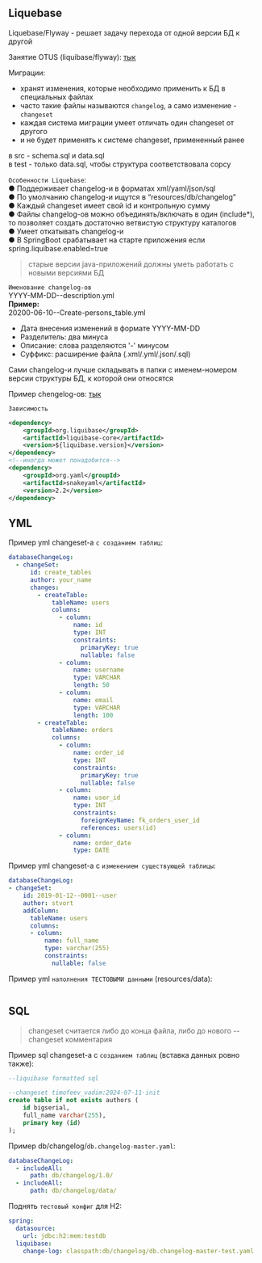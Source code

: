 
## Liquebase

Liquebase/Flyway - решает задачу перехода от одной версии БД к другой

Занятие OTUS (liquibase/flyway): [тык](https://otus.ru/learning/277196/)

Миграции:  
* хранят изменения, которые необходимо применить к БД в специальных файлах
* часто такие файлы называются `changelog`, а само изменение - `changeset`
* каждая система миграции умеет отличать один changeset от другого
* и не будет применять к системе changeset, примененный ранее

в src - schema.sql и data.sql  
в test - только data.sql, чтобы структура соответствовала сорсу

`Особенности Liquebase`:  
● Поддерживает changelog-и в форматах
xml/yaml/json/sql  
● По умолчанию changelog-и ищутся в
“resources/db/changelog”  
● Каждый changeset имеет свой id и контрольную
сумму  
● Файлы changelog-ов можно
объединять/включать в один (include*), то
позволяет создать достаточно ветвистую
структуру каталогов  
● Умеет откатывать changelog-и  
● В SpringBoot срабатывает на старте приложения
если spring.liquibase.enabled=true  

> старые версии java-приложений должны уметь работать с новыми версиями БД

`Именование changelog-ов`  
YYYY-MM-DD--description.yml  
**Пример:**  
20200-06-10--Create-persons_table.yml  

* Дата внесения изменений в формате YYYY-MM-DD
* Разделитель: два минуса
* Описание: слова разделяются '-' минусом
* Суффикс: расширение файла (.xml/.yml/.json/.sql)  

Сами changelog-и лучше складывать в папки с именем-номером версии структуры БД, к которой они относятся

Пример chengelog-ов: [тык](https://github.com/OtusTeam/Spring/tree/master/examples/migrations-demo/liquibase-demo/src/main/resources/db/changelog)  

`Зависимость`  
```xml
<dependency>
    <groupId>org.liquibase</groupId>
    <artifactId>liquibase-core</artifactId>
    <version>${liquibase.version}</version>
</dependency>
<!--иногда может понадобится-->
<dependency>
    <groupId>org.yaml</groupId>
    <artifactId>snakeyaml</artifactId>
    <version>2.2</version>
</dependency>
```

## YML

Пример yml changeset-a `с созданием таблиц`:  
```yml
databaseChangeLog:
  - changeSet:
      id: create_tables
      author: your_name
      changes:
        - createTable:
            tableName: users
            columns:
              - column:
                  name: id
                  type: INT
                  constraints:
                    primaryKey: true
                    nullable: false
              - column:
                  name: username
                  type: VARCHAR
                  length: 50
              - column:
                  name: email
                  type: VARCHAR
                  length: 100
        - createTable:
            tableName: orders
            columns:
              - column:
                  name: order_id
                  type: INT
                  constraints:
                    primaryKey: true
                    nullable: false
              - column:
                  name: user_id
                  type: INT
                  constraints:
                    foreignKeyName: fk_orders_user_id
                    references: users(id)
              - column:
                  name: order_date
                  type: DATE

```

Пример yml changeset-а с `изменением существующей таблицы`:  
```yml
databaseChangeLog:
- changeSet:
    id: 2019-01-12--0001--user
    author: stvort
    addColumn:
      tableName: users
      columns:
      - column:
          name: full_name
          type: varchar(255)
          constraints:
            nullable: false
```

Пример yml `наполнения ТЕСТОВЫМИ данными` (resources/data):  
```yml

```

## SQL

> changeset считается либо до конца файла, либо до нового --changeset комментария

Пример sql changeset-a с `созданием таблиц` (вставка данных ровно также):  
```sql
--liquibase formatted sql

--changeset timofeev_vadim:2024-07-11-init
create table if not exists authors (
    id bigserial,
    full_name varchar(255),
    primary key (id)
);
```

Пример db/changelog/`db.changelog-master.yaml`:  
```yml
databaseChangeLog:
  - includeAll:
      path: db/changelog/1.0/
  - includeAll:
      path: db/changelog/data/
```

Поднять `тестовый конфиг` для H2:
```yml
spring:
  datasource:
    url: jdbc:h2:mem:testdb
  liquibase:
    change-log: classpath:db/changelog/db.changelog-master-test.yaml
```